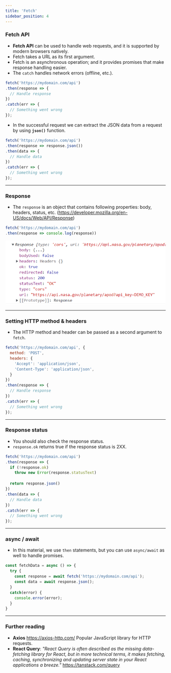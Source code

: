 ```yaml
---
title: 'Fetch'
sidebar_position: 4
---
```

### Fetch API
- **Fetch API** can be used to handle web requests, and it is supported by modern browsers natively.
- Fetch takes a URL as its first argument.
- Fetch is an asynchronous operation; and it provides promises that make response handling easier.
- The `catch` handles network errors (offline, etc.).
```js
fetch('https://mydomain.com/api')
.then(response => {
  // Handle response
})
.catch(err => {
  // Something went wrong
});
```
- In the successful request we can extract the JSON data from a request by using **`json()`** function.
```js
fetch('https://mydomain.com/api')
.then(response => response.json())
.then(data => {
  // Handle data
})
.catch(err => {
  // Something went wrong
});
```
---
### Response
- The `response` is an object that contains following properties: body, headers, status, etc. (https://developer.mozilla.org/en-US/docs/Web/API/Response)
```js
fetch('https://mydomain.com/api')
.then(response => console.log(response))
```
 ![Response](./img/response.PNG)

---
### Setting HTTP method & headers
- The HTTP method and header can be passed as a second argument to `fetch`.
```js
fetch('https://mydomain.com/api', {
  method: 'POST', 
  headers: { 
    'Accept': 'application/json', 
    'Content-Type': 'application/json', 
  }
})
.then(response => {
  // Handle response
})
.catch(err => {
  // Something went wrong
});
```
---
### Response status
- You should also check the response status.
- `response.ok` returns true if the response status is 2XX.
```js 
fetch('https://mydomain.com/api')
.then(response => {
  if (!response.ok) 
    throw new Error(response.statusText)
  
  return response.json()
})
.then(data => {
  // Handle data
})
.catch(err => {
  // Something went wrong
});
```
---
### async / await
- In this material, we use `then` statements, but you can use `async/await` as well to handle promises.
```js
const fetchData = async () => {
  try {
    const response = await fetch('https://mydomain.com/api');
    const data = await response.json();
  }
  catch(error) {
    console.error(error);
  }
}
```
---
### Further reading
- **Axios** https://axios-http.com/ Popular JavaScript library for HTTP requests.
- **React Query**: *"React Query is often described as the missing data-fetching library for React, but in more technical terms, it makes fetching, caching, synchronizing and updating server state in your React applications a breeze."* 
https://tanstack.com/query
